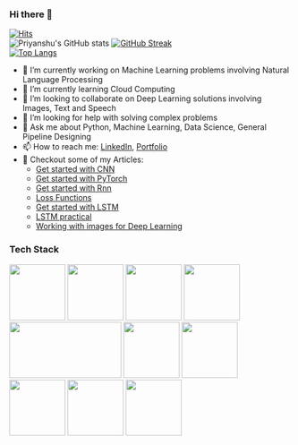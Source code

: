### Hi there 👋
[![Hits](https://hits.seeyoufarm.com/api/count/incr/badge.svg?url=https%3A%2F%2Fgithub.com%2Fsinha96&count_bg=%2379C83D&title_bg=%23555555&icon=awesomelists.svg&icon_color=%23E7E7E7&title=visitors&edge_flat=false)](https://hits.seeyoufarm.com)
</br>
![Priyanshu's GitHub stats](https://github-readme-stats.vercel.app/api?username=sinha96&count_private=true&theme=cobalt&gb_color=Gradient)
[![GitHub Streak](https://github-readme-streak-stats.herokuapp.com/?user=sinha96&theme=dark)](https://git.io/streak-stats)
<br>
[![Top Langs](https://github-readme-stats.vercel.app/api/top-langs/?username=sinha96&langs_count=8&layout=compact)](https://github.com/sinha96/github-readme-stats)

<!--
**sinha96/sinha96** is a ✨ _special_ ✨ repository because its `README.md` (this file) appears on your GitHub profile.

Here are some ideas to get you started:
-->
- 🔭 I’m currently working on Machine Learning problems involving Natural Language Processing
- 🌱 I’m currently learning Cloud Computing
- 👯 I’m looking to collaborate on Deep Learning solutions involving Images, Text and Speech
- 🤔 I’m looking for help with solving complex problems 
- 💬 Ask me about Python, Machine Learning, Data Science, General Pipeline Designing 
- 📫 How to reach me: [LinkedIn](https://linkedin.com/in/pri-py), [Portfolio](https://sinha96.github.io)
- 📝 Checkout some of my Articles:
    - [Get started with CNN](https://inblog.in/Convolution-Neural-Network-AIKFjDUgt4)
    - [Get started with PyTorch](https://inblog.in/First-Model-in-PyTorch-ot2svUjENF)
    - [Get started with Rnn](https://inblog.in/Implementing-RNN-on-MNIST-using-PyTorch-p59DGkOlEj)
    - [Loss Functions](https://iq.opengenus.org/types-of-loss-function/)
    - [Get started with LSTM](https://iq.opengenus.org/long-short-term-memory-lstm/)
    - [LSTM practical](https://iq.opengenus.org/sentiment-analysis-in-lstm-keras/)
    - [Working with images for Deep Learning](https://iq.opengenus.org/deep-learning-on-2-dimensional-images/)

<h3>Tech Stack</h3>
<p>
    <img src="https://upload.wikimedia.org/wikipedia/commons/thumb/c/c3/Python-logo-notext.svg/1200px-Python-logo-notext.svg.png" width="100px" height="100px">
    <img src="https://pandas.pydata.org/docs/_static/pandas.svg" width="100px" Height="100px">
    <img src="https://numpy.org/images/logo.svg" width="100px" height="100px">
    <img src="https://www.postgresql.org/media/img/about/press/elephant.png" height="100px" width="100px">
    <img src="https://flask.palletsprojects.com/en/2.0.x/_images/flask-logo.png" height="100px" width="200px">
    <img src="https://upload.wikimedia.org/wikipedia/commons/thumb/0/05/Scikit_learn_logo_small.svg/390px-Scikit_learn_logo_small.svg.png" height="100px" witdh="100px">
    <img src="https://pytorch.org/assets/images/pytorch-logo.png" height="100px" witdh="100px">
    <img src="https://upload.wikimedia.org/wikipedia/commons/thumb/2/2d/Tensorflow_logo.svg/1200px-Tensorflow_logo.svg.png" height="100px" witdh="100px">
    <img src="https://pbs.twimg.com/profile_images/1473756532827246593/KRgw2UkV_400x400.jpg" height="100px" witdh="100px">
    <img src="https://brandslogos.com/wp-content/uploads/images/heroku-logo-vector.svg" height="100px" witdh="100px">
</p>
